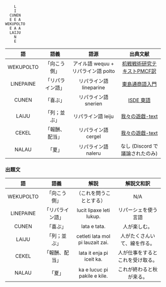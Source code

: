 
```
    L
    I
  CUNEN
  E E A
WEKUPOLTO
  E A A
  LAIJU
    N
    E
```

| 語 | 語義 | 語源 | 出典文献 |
|:----:|:----:|:----:|:----:|
| WEKUPOLTO | 「向こう側」| アイル語 wequu + リパライン語 polto | [机戦戦術研究テキストPMCF訳](https://docs.google.com/document/d/1KlxwGoCa7Z8qiK6suM8LWAU5mmyyj56iLEx1-317rJA/edit) |
| LINEPAINE | 「リパライン語」| リパライン語 lineparine | [東島通商語入門](https://docs.google.com/document/d/1G-xhtlGl-TGrFH6kHixg5-LRZ6gBGifSe3NHLcFk8Ss/edit) |
| CUNEN | 「喜ぶ」| リパライン語 snerien | [ISDE 東語](https://docs.google.com/document/d/1UQAPi3RST38-SjsaV5jE5YZGabIrUdt-ply8BWL5qaY/edit) |
| LAIJU | 「列；並ぶ」 | リパライン語 leiju | [我々の遊戯-text](https://docs.google.com/document/d/1kuVKX8Hb13o2nLRk9wtARFzvvMThSG2NG-9mJravPX0/edit) |
| CEKEL | 「報酬、配当」 | リパライン語 cergel | [我々の遊戯-text](https://docs.google.com/document/d/1kuVKX8Hb13o2nLRk9wtARFzvvMThSG2NG-9mJravPX0/edit) |
| NALAU | 「夏」 | リパライン語 naleru | なし (Discord で議論されたのみ) |

### 出題文

| 語 | 語義 | 解説 | 解説文和訳 |
|:----:|:----:|:----:|:----:|
| WEKUPOLTO | 「向こう側」| （これを問うこととする） | N/A |
| LINEPAINE | 「リパライン語」| lucit lipaxe leti lukup. | リパーシェを使う言語 |
| CUNEN | 「喜ぶ」| lata e tata. | 人が楽しむ。 | 
| LAIJU | 「列；並ぶ」 | cetleti lata mol pi lauzait zai. | 人がたくさんいて、線を作る。|
| CEKEL | 「報酬、配当」 | lata it enja pi iceit ka. | 人が仕事をするとこれを受け取る。 |
| NALAU | 「夏」 | ka e lucuc pi pakile e kile. | これが終わると秋が来る。 |
